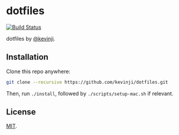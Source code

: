 # dotfiles
[![Build Status](https://travis-ci.org/kevinji/dotfiles.svg?branch=master)](https://travis-ci.org/kevinji/dotfiles)

dotfiles by [@kevinji](https://github.com/kevinji).

## Installation
Clone this repo anywhere:
```bash
git clone --recursive https://github.com/kevinji/dotfiles.git
```

Then, run `./install`, followed by `./scripts/setup-mac.sh` if relevant.

## License
[MIT](LICENSE).
